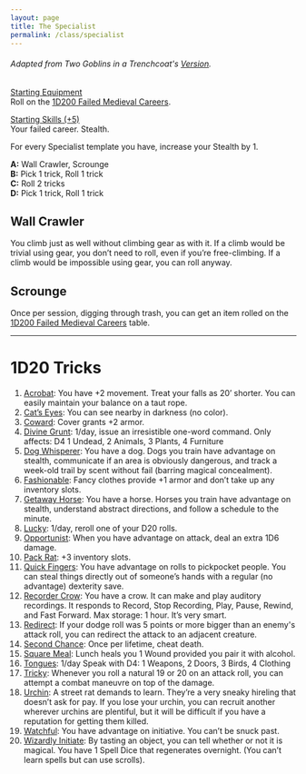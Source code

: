 ```yaml
---
layout: page
title: The Specialist
permalink: /class/specialist
---
```


###### Adapted from Two Goblins in a Trenchcoat's [Version](https://twogoblinsinatrenchcoat.blogspot.com/2019/04/anything-not-nailed-down-is-legally.html).

<ins>Starting Equipment</ins><br>
Roll on the [1D200 Failed Medieval Careers](http://tenfootpolemic.blogspot.com/2014/01/200-failed-medieval-careers.html).

<ins>Starting Skills (+5)</ins><br>
Your failed career. Stealth.

For every Specialist template you have, increase your Stealth by 1.

**A:** Wall Crawler, Scrounge <br>
**B:** Pick 1 trick, Roll 1 trick <br>
**C:** Roll 2 tricks <br>
**D:** Pick 1 trick, Roll 1 trick <br>

## Wall Crawler
You climb just as well without climbing gear as with it. If a climb would be trivial using gear, you don’t need to roll, even if you’re free-climbing. If a climb would be impossible using gear, you can roll anyway.

## Scrounge
Once per session, digging through trash, you can get an item rolled on the [1D200 Failed Medieval Careers](http://tenfootpolemic.blogspot.com/2014/01/200-failed-medieval-careers.html) table.

---

# 1D20 Tricks

1. <ins>Acrobat</ins>: You have +2 movement. Treat your falls as 20’ shorter. You can easily maintain your balance on a taut rope. 
1. <ins>Cat’s Eyes</ins>: You can see nearby in darkness (no color). 
1. <ins>Coward</ins>: Cover grants +2 armor.
1. <ins>Divine Grunt</ins>: 1/day, issue an irresistible one-word command. Only affects: D4 1 Undead, 2 Animals, 3 Plants, 4 Furniture
1. <ins>Dog Whisperer</ins>: You have a dog. Dogs you train have advantage on stealth, communicate if an area is obviously dangerous, and track a week-old trail by scent without fail (barring magical concealment). 
1. <ins>Fashionable</ins>: Fancy clothes provide +1 armor and don’t take up any inventory slots. 
1. <ins>Getaway Horse</ins>: You have a horse. Horses you train have advantage on stealth, understand abstract directions, and follow a schedule to the minute.
1. <ins>Lucky</ins>: 1/day, reroll one of your D20 rolls. 
1. <ins>Opportunist</ins>: When you have advantage on attack, deal an extra 1D6 damage. 
1. <ins>Pack Rat</ins>: +3 inventory slots. 
1. <ins>Quick Fingers</ins>: You have advantage on rolls to pickpocket people. You can steal things directly out of someone’s hands with a regular (no advantage) dexterity save. 
1. <ins>Recorder Crow</ins>: You have a crow. It can make and play auditory recordings. It responds to Record, Stop Recording, Play, Pause, Rewind, and Fast Forward. Max storage: 1 hour. It’s very smart. 
1. <ins>Redirect</ins>: If your dodge roll was 5 points or more bigger than an enemy's attack roll, you can redirect the attack to an adjacent creature. 
1. <ins>Second Chance</ins>: Once per lifetime, cheat death. 
1. <ins>Square Meal</ins>: Lunch heals you 1 Wound provided you pair it with alcohol. 
1. <ins>Tongues</ins>: 1/day Speak with D4: 1 Weapons, 2 Doors, 3 Birds, 4 Clothing
1. <ins>Tricky</ins>: Whenever you roll a natural 19 or 20 on an attack roll, you can attempt a combat maneuvre on top of the damage.
1. <ins>Urchin</ins>: A street rat demands to learn. They’re a very sneaky hireling that doesn’t ask for pay. If you lose your urchin, you can recruit another wherever urchins are plentiful, but it will be difficult if you have a reputation for getting them killed. 
1. <ins>Watchful</ins>: You have advantage on initiative. You can’t be snuck past. 
1. <ins>Wizardly Initiate</ins>: By tasting an object, you can tell whether or not it is magical. You have 1 Spell Dice that regenerates overnight. (You can’t learn spells but can use scrolls).

